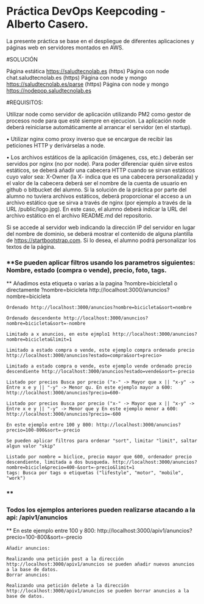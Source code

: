 # Práctica DevOps Keepcoding - Alberto Casero.

La presente práctica se base en el despliegue de diferentes aplicaciones y páginas web en servidores montados en AWS.

#SOLUCIÓN

Página estática https://saludtecnolab.es (https)
Página con node chat.saludtecnolab.es (https)
Página con node y mongo https://saludtecnolab.es/parse (https)
Página con node y mongo https://nodepop.saludtecnolab.es




#REQUISITOS:

Utilizar node como servidor de aplicación utilizando PM2 como gestor de procesos node para que esté 
siempre en ejecucion. La aplicación node deberá reiniciarse automáticamente al
arrancar el servidor (en el startup).

• Utilizar nginx como proxy inverso que se encargue de recibir las peticiones HTTP y derivárselas
a node.

• Los archivos estáticos de la aplicación (imágenes, css, etc.) deberán ser servidos por nginx (no
por node). Para poder diferenciar quién sirve estos estáticos, se deberá añadir una cabecera
HTTP cuando se sirvan estáticos cuyo valor sea: X-Owner (la X- indica que es una cabecera
personalizada) y el valor de la cabecera deberá ser el nombre de la cuenta de usuario en github
o bitbucket del alumno. Si la solución de la práctica por parte del alumno no tuviera archivos
estáticos, deberá proporcionar el acceso a un archivo estático que se sirva a través de nginx
(por ejemplo a través de la URL <dominio>/public/logo.jpg). En este caso, el alumno deberá
indicar la URL del archivo estático en el archivo README.md del repositorio.

Si se accede al servidor web indicando la dirección IP del servidor en lugar del nombre de
dominio, se deberá mostrar el contenido de alguna plantilla de https://startbootstrap.com. Si lo
desea, el alumno podrá personalizar los textos de la página.





### **Se pueden aplicar filtros usando los parametros siguientes: Nombre, estado (compra o vende), precio, foto, tags.
**
    Añadimos esta etiqueta o varias a la pagina ?nombre=bicicleta1 o directamente ?nombre=bicicleta http://localhost:3000/anuncios?nombre=bicicleta

    Ordenado http://localhost:3000/anuncios?nombre=bicicleta&sort=nombre

    Ordenado descendente http://localhost:3000/anuncios?nombre=bicicleta&sort=-nombre

    Limitado a x anuncios, en este ejmplo1 http://localhost:3000/anuncios?nombre=bicicleta&limit=1

    Limitado a estado compra o vende, este ejemplo compra ordenado precio http://localhost:3000/anuncios?estado=compra&sort=precio>

    Limitado a estado compra o vende, este ejemplo vende ordenado precio descendiente http://localhost:3000/anuncios?estado=vende&sort=-precio

    Listado por precios Busca por precio ("x-" -> Mayor que x || "x-y" -> Entre x e y || "-y" -> Menor qu. En este ejemplo mayor a 600: http://localhost:3000/anuncios?precio=600-

    Listado por precios Busca por precio ("x-" -> Mayor que x || "x-y" -> Entre x e y || "-y" -> Menor que y En este ejemplo menor a 600: http://localhost:3000/anuncios?precio=-600

    En este ejemplo entre 100 y 800: http://localhost:3000/anuncios?precio=100-800&sort=-precio

    Se pueden aplicar filtros para ordenar "sort", limitar "limit", saltar algun valor "skip"

    Listado por nombre = biclice, precio mayor que 600, ordenador precio descendiente, limitada a dos busqueda. http://localhost:3000/anuncios?nombre=bicicle&precio=400-&sort=-precio&limit=1
    tags: Busca por tags o etiquetas ("lifestyle", "motor", "mobile", "work")
### **
###     Todos los ejemplos anteriores pueden realizarse atacando a la api: /apiv1/anuncios
**
    En este ejemplo entre 100 y 800: http://localhost:3000/apiv1/anuncios?precio=100-800&sort=-precio

    Añadir anuncios:

    Realizando una petición post a la dirección http://localhost:3000/apiv1/anuncios se pueden añadir nuevos anuncios a la base de datos.
    Borrar anuncios:

    Realizando una petición delete a la dirección http://localhost:3000/apiv1/anuncios se pueden borrar anuncios a la base de datos.
